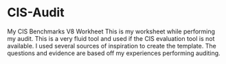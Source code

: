 # CIS-Audit
My CIS Benchmarks V8 Workheet
This is my worksheet while performing my audit. This is a very fluid tool and used if the CIS evaluation tool is not available. I used several sources of inspiration to create the template. The questions and evidence are based off my experiences performing auditing.
